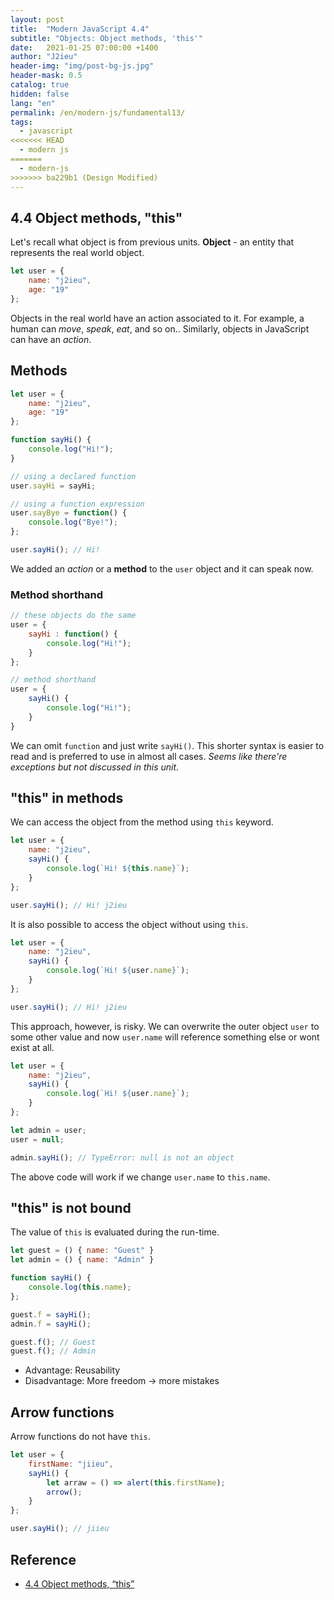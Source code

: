 ```yaml
---
layout: post
title:  "Modern JavaScript 4.4"
subtitle: "Objects: Object methods, 'this'"
date:   2021-01-25 07:00:00 +1400
author: "J2ieu"
header-img: "img/post-bg-js.jpg"
header-mask: 0.5
catalog: true
hidden: false
lang: "en"
permalink: /en/modern-js/fundamental13/
tags:
  - javascript
<<<<<<< HEAD
  - modern js
=======
  - modern-js
>>>>>>> ba229b1 (Design Modified)
---
```


## 4.4 Object methods, "this"
Let's recall what object is from previous units.
**Object** - an entity that represents the real world object.
```js
let user = {
    name: "j2ieu",
    age: "19"
};
```

Objects in the real world have an action associated to it. For example, a human can _move_, _speak_, _eat_, and so on.. Similarly, objects in JavaScript can have an  _action_.

## Methods
```js
let user = {
    name: "j2ieu",
    age: "19"
};

function sayHi() {
    console.log("Hi!");
}

// using a declared function
user.sayHi = sayHi;

// using a function expression
user.sayBye = function() {
    console.log("Bye!");
};

user.sayHi(); // Hi!
```

We added an _action_ or a **method** to the `user` object and it can speak now.

### Method shorthand
```js
// these objects do the same
user = {
    sayHi : function() {
        console.log("Hi!");
    }
};

// method shorthand
user = {
    sayHi() {
        console.log("Hi!");
    }
}
```
We can omit `function` and just write `sayHi()`. This shorter syntax is easier to read and is preferred to use in almost all cases. *Seems like there're exceptions but not discussed in this unit*.

## "this" in methods
We can access the object from the method using `this` keyword.
```js
let user = {
    name: "j2ieu",
    sayHi() {
        console.log(`Hi! ${this.name}`);
    }
};

user.sayHi(); // Hi! j2ieu
```

It is also possible to access the object without using `this`.

```js
let user = {
    name: "j2ieu",
    sayHi() {
        console.log(`Hi! ${user.name}`);
    }
};

user.sayHi(); // Hi! j2ieu
```

This approach, however, is risky. We can overwrite the outer object `user` to some other value and now `user.name` will reference something else or wont exist at all.
```js
let user = {
    name: "j2ieu",
    sayHi() {
        console.log(`Hi! ${user.name}`);
    }
};

let admin = user;
user = null;

admin.sayHi(); // TypeError: null is not an object
```
The above code will work if we change `user.name` to `this.name`.

## "this" is not bound
The value of `this` is evaluated during the run-time.
```js
let guest = () { name: "Guest" }
let admin = () { name: "Admin" }

function sayHi() {
	console.log(this.name);
};

guest.f = sayHi();
admin.f = sayHi();

guest.f(); // Guest
guest.f(); // Admin
```

- Advantage: Reusability
- Disadvantage: More freedom -> more mistakes

## Arrow functions
Arrow functions do not have `this`.
```js
let user = {
    firstName: "jiieu",
    sayHi() {
        let arraw = () => alert(this.firstName);
        arrow();
    }
};

user.sayHi(); // jiieu
```

## Reference
- [4.4 Object methods, “this”](https://javascript.info/object-methods)